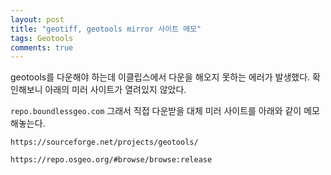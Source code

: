 ```yaml
---
layout: post
title: "geotiff, geotools mirror 사이트 메모"
tags: Geotools
comments: true
---
```

geotools를 다운해야 하는데 이클립스에서 다운을 해오지 못하는 에러가 발생했다.
확인해보니 아래의 미러 사이트가 열려있지 않았다.

`repo.boundlessgeo.com`
그래서 직접 다운받을 대체 미러 사이트를 아래와 같이 메모 해놓는다.

`https://sourceforge.net/projects/geotools/`

`https://repo.osgeo.org/#browse/browse:release`